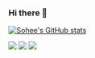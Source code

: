 ### Hi there 👋

[![Sohee's GitHub stats](https://github-readme-stats.vercel.app/api?username=ahnsoheee&hide=stars&show_icons=true&theme=buefy)](https://github.com/anuraghazra/github-readme-stats) 

<a href="https://hapbbying.tistory.com/" target="_blank"><img src="https://img.shields.io/badge/Blog-20c997?style=flat-square&logo=Micro.blog&logoColor=white"/></a>
<a href="http://soheeeahn.com/" target="_blank"><img src="https://img.shields.io/badge/Portfolio-FF4747?style=flat-square&logo=About.me&logoColor=white"/></a>
<a href="https://www.notion.so/388cbe206acb4c0783d2e94efbbc609c" target="_blank"><img src="https://img.shields.io/badge/Portfolio-000000?style=flat-square&logo=notion&logoColor=white"/></a>

